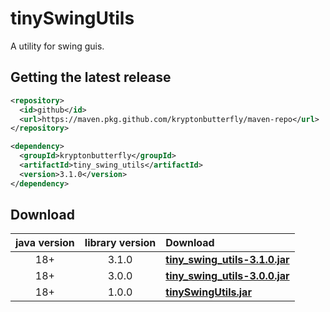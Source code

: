 # tinySwingUtils
A utility for swing guis.

## Getting the latest release

```xml
<repository>
  <id>github</id>
  <url>https://maven.pkg.github.com/kryptonbutterfly/maven-repo</url>
</repository>
```

```xml
<dependency>
  <groupId>kryptonbutterfly</groupId>
  <artifactId>tiny_swing_utils</artifactId>
  <version>3.1.0</version>
</dependency>
```

## Download
java version | library version | Download
:----------: | :-------------: | :-------
18+          | 3.1.0           | [**tiny_swing_utils-3.1.0.jar**](https://github-registry-files.githubusercontent.com/731108692/bd7c7400-c75d-11ee-80e8-9fa013d7ebff?X-Amz-Algorithm=AWS4-HMAC-SHA256&X-Amz-Credential=AKIAVCODYLSA53PQK4ZA%2F20240209%2Fus-east-1%2Fs3%2Faws4_request&X-Amz-Date=20240209T141344Z&X-Amz-Expires=300&X-Amz-Signature=500ad7190e87ebb66f1b234c88022f172b510e1d58b0b81dd5aa97f61940c015&X-Amz-SignedHeaders=host&actor_id=0&key_id=0&repo_id=731108692&response-content-disposition=filename%3Dtiny_swing_utils-3.1.0.jar&response-content-type=application%2Foctet-stream)
18+          | 3.0.0           | [**tiny_swing_utils-3.0.0.jar**](https://github-registry-files.githubusercontent.com/731108692/0fe5db80-b65d-11ee-84c6-7ee4d91b354c?X-Amz-Algorithm=AWS4-HMAC-SHA256&X-Amz-Credential=AKIAVCODYLSA53PQK4ZA%2F20240118%2Fus-east-1%2Fs3%2Faws4_request&X-Amz-Date=20240118T225607Z&X-Amz-Expires=300&X-Amz-Signature=a0f1f7061ed7f96e51b995ab9742cca1ab27c4cd70bf8d6bfde5c6095c259e0f&X-Amz-SignedHeaders=host&actor_id=0&key_id=0&repo_id=731108692&response-content-disposition=filename%3Dtiny_swing_utils-3.0.0.jar&response-content-type=application%2Foctet-stream)
18+          | 1.0.0           | [**tinySwingUtils.jar**](https://github.com/kryptonbutterfly/tinySwingUtils/releases/download/v1.0.0/tinySwingUtils.jar)
